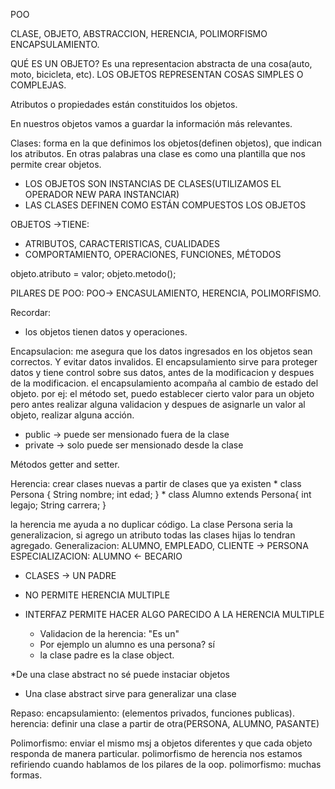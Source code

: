 POO

CLASE, OBJETO, ABSTRACCION, HERENCIA, POLIMORFISMO
ENCAPSULAMIENTO.

QUÉ ES UN OBJETO? Es una representacion abstracta 
de una cosa(auto, moto, bicicleta, etc). 
LOS OBJETOS REPRESENTAN COSAS SIMPLES O COMPLEJAS.

Atributos o propiedades están constituidos los objetos.


En nuestros objetos vamos a guardar la información más relevantes. 


Clases: forma en la que definimos los objetos(definen objetos), 
que indican los atributos.
En otras palabras una clase es como una plantilla que nos permite crear
objetos.


* LOS OBJETOS SON INSTANCIAS DE CLASES(UTILIZAMOS EL OPERADOR NEW PARA INSTANCIAR)
* LAS CLASES DEFINEN COMO ESTÁN COMPUESTOS LOS OBJETOS

OBJETOS ->TIENE:
* ATRIBUTOS, CARACTERISTICAS, CUALIDADES
* COMPORTAMIENTO, OPERACIONES, FUNCIONES, MÉTODOS

objeto.atributo = valor;
objeto.metodo();

PILARES DE POO:
POO-> ENCASULAMIENTO, HERENCIA, POLIMORFISMO. 

Recordar:
* los objetos tienen datos y operaciones. 


Encapsulacion: 
me asegura que los datos ingresados en los objetos
sean correctos. Y evitar datos invalidos. 
El encapsulamiento sirve para proteger datos y tiene control
sobre sus datos, antes de la modificacion y despues de la
modificacion. 
el encapsulamiento acompaña al cambio de estado del objeto.
por ej: el método set, puedo establecer cierto valor para un objeto pero antes realizar
alguna validacion y despues de asignarle un valor al objeto, realizar alguna
acción.



* public -> puede ser mensionado fuera de la clase
* private -> solo puede ser mensionado desde la clase


Métodos getter and setter. 


Herencia:
crear clases nuevas a partir de clases que ya existen
*
class Persona {
    String nombre;
    int edad;
}
*
class Alumno extends Persona{
    int legajo;
    String carrera;
}

la herencia me ayuda a no duplicar código. La clase Persona
seria la generalizacion, si agrego un atributo todas las clases
hijas lo tendran agregado.
Generalizacion: ALUMNO, EMPLEADO, CLIENTE -> PERSONA
ESPECIALIZACION: ALUMNO <- BECARIO 
* CLASES -> UN PADRE
* NO PERMITE HERENCIA MULTIPLE
* INTERFAZ PERMITE HACER ALGO PARECIDO A LA HERENCIA MULTIPLE

  * Validacion de la herencia: "Es un"
  * Por ejemplo un alumno es una persona? sí
  * la clase padre es la clase object. 

*De una clase abstract no sé puede instaciar objetos
* Una clase abstract sirve para generalizar una clase



Repaso: 
encapsulamiento: (elementos privados, funciones publicas).
herencia: definir una clase a partir de otra(PERSONA, ALUMNO, PASANTE)

Polimorfismo: enviar el mismo msj a objetos diferentes
y que cada objeto responda de manera particular.
polimorfismo de herencia nos estamos refiriendo cuando hablamos 
de los pilares de la oop. 
polimorfismo: muchas formas. 

